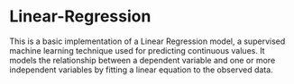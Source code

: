 # Linear-Regression
This is a basic implementation of a Linear Regression model, a supervised machine learning technique used for predicting continuous values. It models the relationship between a dependent variable and one or more independent variables by fitting a linear equation to the observed data.

